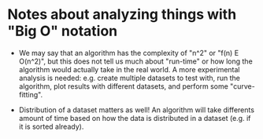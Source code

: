 # Notes about analyzing things with "Big O" notation

- We may say that an algorithm has the complexity of "n^2" or "f(n) E O(n^2)", but this does not tell us much about "run-time" or how long the algorithm would actually take in the real world. A more experimental analysis is needed: e.g. create multiple datasets to test with, run the algorithm, plot results with different datasets, and perform some "curve-fitting".
* Distribution of a dataset matters as well! An algorithm will take differents amount of time based on how the data is distributed in a dataset (e.g. if it is sorted already).
